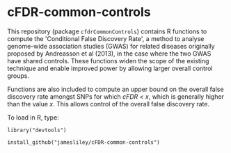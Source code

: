 cFDR-common-controls
====================

This repository (package `cfdrCommonControls`) contains R functions to compute the 'Conditional False Discovery Rate', a method to analyse genome-wide association studies (GWAS) for related diseases originally proposed by Andreasson et al (2013), in the case where the two GWAS have shared controls. These functions widen the scope of the existing technique and enable improved power by allowing larger overall control groups.

Functions are also included to compute an upper bound on the overall false discovery rate amongst SNPs for which *cFDR < x*, which is generally higher than the value *x*. This allows control of the overall false discovery rate.

To load in R, type:

`library("devtools")`

`install_github("jamesliley/cFDR-common-controls")`
